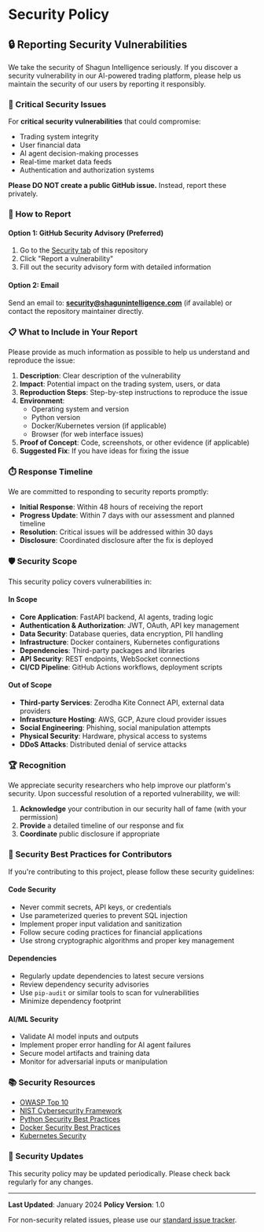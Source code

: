 # Security Policy

## 🔒 Reporting Security Vulnerabilities

We take the security of Shagun Intelligence seriously. If you discover a security vulnerability in our AI-powered trading platform, please help us maintain the security of our users by reporting it responsibly.

### 🚨 Critical Security Issues

For **critical security vulnerabilities** that could compromise:

- Trading system integrity
- User financial data
- AI agent decision-making processes
- Real-time market data feeds
- Authentication and authorization systems

**Please DO NOT create a public GitHub issue.** Instead, report these privately.

### 📧 How to Report

#### Option 1: GitHub Security Advisory (Preferred)

1. Go to the [Security tab](https://github.com/iamapsrajput/shagunintelligence/security) of this repository
2. Click "Report a vulnerability"
3. Fill out the security advisory form with detailed information

#### Option 2: Email

Send an email to: **<security@shagunintelligence.com>** (if available) or contact the repository maintainer directly.

### 📋 What to Include in Your Report

Please provide as much information as possible to help us understand and reproduce the issue:

1. **Description**: Clear description of the vulnerability
2. **Impact**: Potential impact on the trading system, users, or data
3. **Reproduction Steps**: Step-by-step instructions to reproduce the issue
4. **Environment**:
   - Operating system and version
   - Python version
   - Docker/Kubernetes version (if applicable)
   - Browser (for web interface issues)
5. **Proof of Concept**: Code, screenshots, or other evidence (if applicable)
6. **Suggested Fix**: If you have ideas for fixing the issue

### ⏱️ Response Timeline

We are committed to responding to security reports promptly:

- **Initial Response**: Within 48 hours of receiving the report
- **Progress Update**: Within 7 days with our assessment and planned timeline
- **Resolution**: Critical issues will be addressed within 30 days
- **Disclosure**: Coordinated disclosure after the fix is deployed

### 🛡️ Security Scope

This security policy covers vulnerabilities in:

#### In Scope

- **Core Application**: FastAPI backend, AI agents, trading logic
- **Authentication & Authorization**: JWT, OAuth, API key management
- **Data Security**: Database queries, data encryption, PII handling
- **Infrastructure**: Docker containers, Kubernetes configurations
- **Dependencies**: Third-party packages and libraries
- **API Security**: REST endpoints, WebSocket connections
- **CI/CD Pipeline**: GitHub Actions workflows, deployment scripts

#### Out of Scope

- **Third-party Services**: Zerodha Kite Connect API, external data providers
- **Infrastructure Hosting**: AWS, GCP, Azure cloud provider issues
- **Social Engineering**: Phishing, social manipulation attempts
- **Physical Security**: Hardware, physical access to systems
- **DDoS Attacks**: Distributed denial of service attacks

### 🏆 Recognition

We appreciate security researchers who help improve our platform's security. Upon successful resolution of a reported vulnerability, we will:

1. **Acknowledge** your contribution in our security hall of fame (with your permission)
2. **Provide** a detailed timeline of our response and fix
3. **Coordinate** public disclosure if appropriate

### 🔧 Security Best Practices for Contributors

If you're contributing to this project, please follow these security guidelines:

#### Code Security

- Never commit secrets, API keys, or credentials
- Use parameterized queries to prevent SQL injection
- Implement proper input validation and sanitization
- Follow secure coding practices for financial applications
- Use strong cryptographic algorithms and proper key management

#### Dependencies

- Regularly update dependencies to latest secure versions
- Review dependency security advisories
- Use `pip-audit` or similar tools to scan for vulnerabilities
- Minimize dependency footprint

#### AI/ML Security

- Validate AI model inputs and outputs
- Implement proper error handling for AI agent failures
- Secure model artifacts and training data
- Monitor for adversarial inputs or manipulation

### 📚 Security Resources

- [OWASP Top 10](https://owasp.org/www-project-top-ten/)
- [NIST Cybersecurity Framework](https://www.nist.gov/cyberframework)
- [Python Security Best Practices](https://python.org/dev/security/)
- [Docker Security Best Practices](https://docs.docker.com/engine/security/)
- [Kubernetes Security](https://kubernetes.io/docs/concepts/security/)

### 🔄 Security Updates

This security policy may be updated periodically. Please check back regularly for any changes.

---

**Last Updated**: January 2024
**Policy Version**: 1.0

For non-security related issues, please use our [standard issue tracker](https://github.com/iamapsrajput/shagunintelligence/issues).
